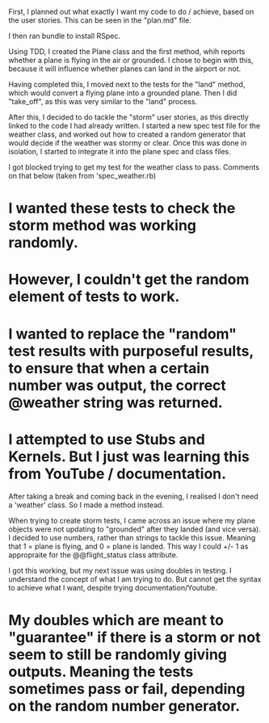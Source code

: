 First, I planned out what exactly I want my code to do / achieve, based on the user stories.
This can be seen in the "plan.md" file. 

I then ran bundle to install RSpec.

Using TDD, I created the Plane class and the first method, whih reports whether a plane is flying in the air or grounded. I chose to begin with this, because it will influence whether planes can land in the airport or not. 

Having completed this, I moved next to the tests for the "land" method, which would convert a flying plane into a grounded plane. Then I did "take_off", as this was very similar to the "land" process.

After this, I decided to do tackle the "storm" user stories, as this directly linked to the code I had already written. I started a new spec test file for the weather class, and worked out how to created a random generator that would decide if the weather was stormy or clear. Once this was done in isolation, I started to integrate it into the plane spec and class files.

I got blocked trying to get my test for the weather class to pass. Comments on that below (taken from 'spec_weather.rb)
# I wanted these tests to check the storm method was working randomly.
# However, I couldn't get the random element of tests to work. 
# I wanted to replace the "random" test results with purposeful results, to ensure that when a certain number was output, the correct @weather string was returned.
# I attempted to use Stubs and Kernels. But I just was learning this from YouTube / documentation. 

After taking a break and coming back in the evening, I realised I don't need a 'weather' class. So I made a method instead. 

When trying to create storm tests, I came across an issue where my plane objects were not updating to "grounded" after they landed (and vice versa). I decided to use numbers, rather than strings to tackle this issue. Meaning that  1 = plane is flying, and 0 = plane is landed. This way I could +/- 1 as appropraite for the @@flight_status class attribute. 

I got this working, but my next issue was using doubles in testing. I understand the concept of what I am trying to do. But cannot get the syntax to achieve what I want, despite trying documentation/Youtube. 
# My doubles which are meant to "guarantee" if there is a storm or not seem to still be randomly giving outputs. Meaning the tests sometimes pass or fail, depending on the random number generator.